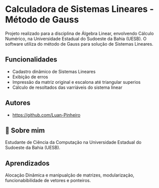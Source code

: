 
# Calculadora de Sistemas Lineares - Método de Gauss


Projeto realizado para a disciplina de Álgebra Linear, envolvendo Cálculo Numérico, na Universidade Estadual do Sudoeste da Bahia (UESB).
O software utiliza do método de Gauss para solução de Sistemas Lineares.


## Funcionalidades

- Cadastro dinâmico de Sistemas Lineares
- Exibição de erros
- Impressão da matriz original e escalona até triangular superios
- Cálculo de resoltados das varriáveis do sistema linear



## Autores

- https://github.com/Luan-Pinheiro


## 🚀 Sobre mim
Estudante de Ciência da Computação na Universidade Estadual do Sudoeste da Bahia (UESB).





## Aprendizados

Alocação Dinãmica e manipualção de matrizes, modularização, funcionabibilidade de vetores e ponteiros.
